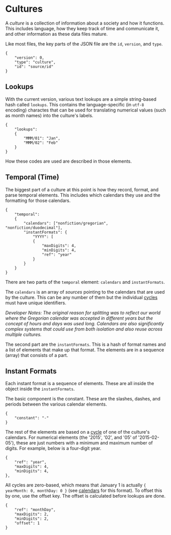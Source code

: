 Cultures
========

A *culture* is a collection of information about a society and how it functions. This includes language, how they keep track of time and communicate it, and other information as these data files mature.

Like most files, the key parts of the JSON file are the `id`, `version`, and `type`.

    {
        "version": 0,
        "type": "culture",
        "id": "source/id"
    }

Lookups
-------

With the current version, various text lookups are a simple string-based hash called `lookups`. This contains the language-specific (in `utf-8` encoding) charactes that can be used for translating numerical values (such as month names) into the culture's labels.

    {
        "lookups":
        {
            "MMM/01": "Jan",
            "MMM/02": "Feb"
        }
    }

How these codes are used are described in those elements.

Temporal (Time)
---------------

The biggest part of a culture at this point is how they record, format, and parse temporal elements. This includes which calendars they use and the formatting for those calendars.

    {
        "temporal":
        {
            "calendars": ["nonfiction/gregorian", "nonfiction/duodecimal"],
            "instantFormats": {
                "YYYY": [
    			{
    				"maxDigits": 4,
    				"minDigits": 4,
    				"ref": "year"
    			}
            }
        }
    }

There are two parts of the `temporal` element: `calendars` and `instantFormats`.

The `calendars` is an array of *sources* pointing to the calendars that are used by the culture. This can be any number of them but the individual [cycles](calendars.md) must have unique identifiers.

*Developer Notes: The original reason for splitting was to reflect our world where the Gregorian calendar was accepted in different years but the concept of hours and days was used long. Calendars are also significantly complex systems that could use from both isolation and also reuse across multiple cultures.*

The second part are the `instantFormats`. This is a hash of format names and a list of elements that make up that format. The elements are in a sequence (array) that consists of a part.

Instant Formats
---------------

Each instant format is a sequence of elements. These are all inside the object inside the `instantFormats`.

The basic component is the constant. These are the slashes, dashes, and periods between the various calendar elements.

    {
        "constant": "-"
    }

The rest of the elements are based on a [cycle](calendars.md) of one of the culture's calendars. For numerical elements (the '2015', '02', and '05' of '2015-02-05'), these are just numbers with a minimum and maximum number of digits. For example, below is a four-digit year.

    {
        "ref": "year",
        "maxDigits": 4,
        "minDigits": 4,
    },

All cycles are zero-based, which means that January 1 is actually `{ yearMonth: 0, monthDay: 0 }` (see [calendars](calendars.md) for this format). To offset this by one, use the offset key. The offset is calculated before lookups are done.

    {
        "ref": "monthDay",
        "maxDigits": 2,
        "minDigits": 2,
        "offset": 1
    }
